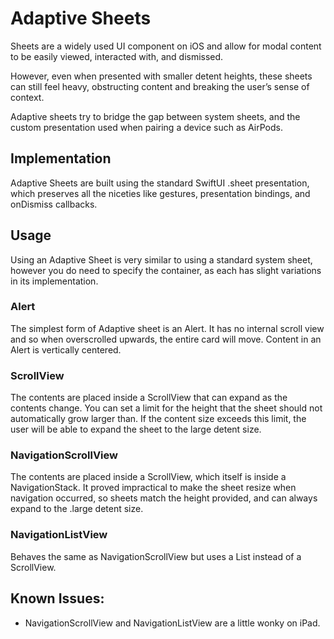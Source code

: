 # Adaptive Sheets
Sheets are a widely used UI component on iOS and allow for modal content to be easily viewed, interacted with, and dismissed. 

However, even when presented with smaller detent heights, these sheets can still feel heavy, obstructing content and breaking the user’s sense of context. 

Adaptive sheets try to bridge the gap between system sheets, and the custom presentation used when pairing a device such as AirPods. 

## Implementation
Adaptive Sheets are built using the standard SwiftUI .sheet presentation, which preserves all the niceties like gestures, presentation bindings, and onDismiss callbacks. 

## Usage
Using an Adaptive Sheet is very similar to using a standard system sheet, however you do need to specify the container, as each has slight variations in its implementation.

### Alert
The simplest form of Adaptive sheet is an Alert. It has no internal scroll view and so when overscrolled upwards, the entire card will move. Content in an Alert is vertically centered.

### ScrollView
The contents are placed inside a ScrollView that can expand as the contents change. You can set a limit for the height that the sheet should not automatically grow larger than. If the content size exceeds this limit, the user will be able to expand the sheet to the large detent size.

### NavigationScrollView
The contents are placed inside a ScrollView, which itself is inside a NavigationStack. It proved impractical to make the sheet resize when navigation occurred, so sheets match the height provided, and can always expand to the .large detent size.

### NavigationListView
Behaves the same as NavigationScrollView but uses a List instead of a ScrollView.

## Known Issues:
- NavigationScrollView and NavigationListView are a little wonky on iPad.
